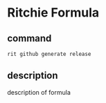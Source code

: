 # Ritchie Formula

## command

```bash
rit github generate release
```

## description

description of formula
